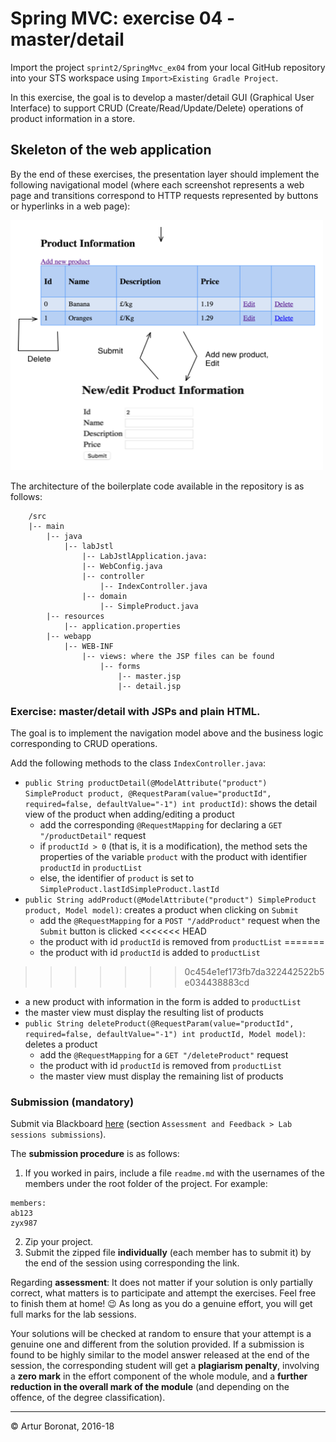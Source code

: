 <link rel='stylesheet' href='web/swiss.css'/>

# Spring MVC: exercise 04 - master/detail

Import the project `sprint2/SpringMvc_ex04` from your local GitHub repository into your STS workspace using `Import>Existing Gradle Project`.

In this exercise, the goal is to develop a master/detail GUI (Graphical User Interface) to support CRUD (Create/Read/Update/Delete) operations of product information in a store. 


## Skeleton of the web application

By the end of these exercises, the presentation layer should implement the following navigational model (where each screenshot represents a web page and transitions correspond to HTTP requests represented by buttons or hyperlinks in a web page):

<img src="web/navModel.png" alt="navigational model" width="500" height="400">

The architecture of the boilerplate code available in the repository is as follows:

		/src
		|-- main
	        |-- java
	            |-- labJstl
	                |-- LabJstlApplication.java: 
	                |-- WebConfig.java
	                |-- controller
	                    |-- IndexController.java
	                |-- domain
	                    |-- SimpleProduct.java
	        |-- resources
	            |-- application.properties
		    |-- webapp
		        |-- WEB-INF
		            |-- views: where the JSP files can be found
		                |-- forms
		                	|-- master.jsp
		                    |-- detail.jsp


### Exercise: master/detail with JSPs and plain HTML.

The goal is to implement the navigation model above and the business logic corresponding to CRUD operations.

Add the following methods to the class `IndexController.java`:
* `public String productDetail(@ModelAttribute("product") SimpleProduct product, @RequestParam(value="productId", required=false, defaultValue="-1") int productId)`: shows the detail view of the product when adding/editing a product
  * add the corresponding `@RequestMapping` for declaring a `GET "/productDetail"` request
  * if `productId > 0` (that is, it is a modification), the method sets the properties of the variable `product` with the product with identifier `productId` in `productList`  
  * else, the identifier of `product` is set to `SimpleProduct.lastIdSimpleProduct.lastId`
* `public String addProduct(@ModelAttribute("product") SimpleProduct product, Model model)`: creates a product when clicking on `Submit` 
  * add the `@RequestMapping` for a `POST "/addProduct"` request when the `Submit` button is clicked 
<<<<<<< HEAD
  * the product with id `productId` is removed from `productList`
=======
  * the product with id `productId` is added to `productList`
>>>>>>> 0c454e1ef173fb7da322442522b5e034438883cd
  * a new product with information in the form is added to `productList`
  * the master view must display the resulting list of products
* `public String deleteProduct(@RequestParam(value="productId", required=false, defaultValue="-1") int productId, Model model)`: deletes a product
  * add the `@RequestMapping` for a `GET "/deleteProduct"` request
  * the product with id `productId` is removed from `productList`
  * the master view must display the remaining list of products
  

### Submission (mandatory)

Submit via Blackboard [here](https://bit.ly/2CaYplN) (section `Assessment and Feedback > Lab sessions submissions`).


The **submission procedure** is as follows: 
1. If you worked in pairs, include a file `readme.md` with the usernames of the members under the root folder of the project. For example:

```
members:
ab123
zyx987
```

2. Zip your project.
3. Submit the zipped file **individually** (each member has to submit it) by the end of the session using corresponding the link.

Regarding **assessment**: It does not matter if your solution is only partially correct, what matters is to participate and attempt the exercises.﻿﻿ Feel free to finish them at home! :wink: As long as you do a genuine effort, you will get full marks for the lab sessions.

Your solutions will be checked at random to ensure that your attempt is a genuine one and different from the solution provided. If a submission is found to be highly similar to the model answer released at the end of the session, the corresponding student will get a **plagiarism penalty**, involving a **zero mark** in the effort component of the whole module, and a **further reduction in the overall mark of the module** (and depending on the offence, of the degree classification).
 
***
&copy; Artur Boronat, 2016-18